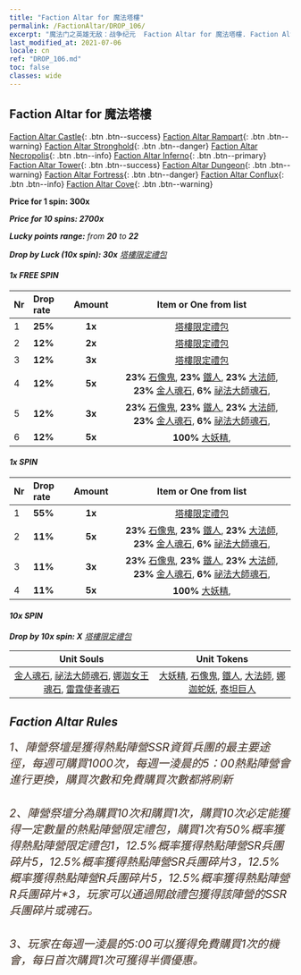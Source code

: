 ```yaml
---
title: "Faction Altar for 魔法塔樓"
permalink: /FactionAltar/DROP_106/
excerpt: "魔法门之英雄无敌：战争纪元  Faction Altar for 魔法塔樓. Faction Altar is the primary method for obtaining SSR units from the popular faction. Limited to 1,000 purchases each week. The popular faction changes at 05:00 every Monday. Purchase attempts and free purchase attempts will also reset then."
last_modified_at: 2021-07-06
locale: cn
ref: "DROP_106.md"
toc: false
classes: wide
---
```


##  Faction Altar for **魔法塔樓**

  [Faction Altar Castle](/cn/FactionAltar/DROP_101/){: .btn .btn--success} [Faction Altar Rampart](/cn/FactionAltar/DROP_102/){: .btn .btn--warning} [Faction Altar Stronghold](/cn/FactionAltar/DROP_103/){: .btn .btn--danger} [Faction Altar Necropolis](/cn/FactionAltar/DROP_104/){: .btn .btn--info} [Faction Altar Inferno](/cn/FactionAltar/DROP_105/){: .btn .btn--primary} [Faction Altar Tower](/cn/FactionAltar/DROP_106/){: .btn .btn--success} [Faction Altar Dungeon](/cn/FactionAltar/DROP_107/){: .btn .btn--warning} [Faction Altar Fortress](/cn/FactionAltar/DROP_108/){: .btn .btn--danger} [Faction Altar Conflux](/cn/FactionAltar/DROP_109/){: .btn .btn--info} [Faction Altar Cove](/cn/FactionAltar/DROP_112/){: .btn .btn--warning} 

  **Price for 1 spin: 300x** <i class="fas fa-gem"/>

  **Price for 10 spins: 2700x** <i class="fas fa-gem"/>

  **Lucky points range:** from **20** to **22**

  **Drop by Luck (10x spin): 30x** [塔樓限定禮包](/cn/Items/con_2110/)

####  1x FREE SPIN 

  |    Nr    |  Drop rate  |  Amount   |   Item or One from list  |
  |:---------|:------------|:---------:|:------------------------:|
  | 1 | **25%** | **1x** | [塔樓限定禮包](/cn/Items/con_2110/) |
  | 2 | **12%** | **2x** | [塔樓限定禮包](/cn/Items/con_2110/) |
  | 3 | **12%** | **3x** | [塔樓限定禮包](/cn/Items/con_2110/) |
  | 4 | **12%** | **5x** |  **23%** [石像鬼](/cn/Items/unt_236/),  **23%** [鐵人](/cn/Items/unt_237/),  **23%** [大法師](/cn/Items/unt_238/),  **23%** [金人魂石](/cn/Items/unt_322/),  **6%** [祕法大師魂石](/cn/Items/unt_323/),  |
  | 5 | **12%** | **3x** |  **23%** [石像鬼](/cn/Items/unt_236/),  **23%** [鐵人](/cn/Items/unt_237/),  **23%** [大法師](/cn/Items/unt_238/),  **23%** [金人魂石](/cn/Items/unt_322/),  **6%** [祕法大師魂石](/cn/Items/unt_323/),  |
  | 6 | **12%** | **5x** |  **100%** [大妖精](/cn/Items/unt_235/),  |


####  1x SPIN 

  |    Nr    |  Drop rate  |  Amount   |   Item or One from list  |
  |:---------|:------------|:---------:|:------------------------:|
  | 1 | **55%** | **1x** | [塔樓限定禮包](/cn/Items/con_2110/) |
  | 2 | **11%** | **5x** |  **23%** [石像鬼](/cn/Items/unt_236/),  **23%** [鐵人](/cn/Items/unt_237/),  **23%** [大法師](/cn/Items/unt_238/),  **23%** [金人魂石](/cn/Items/unt_322/),  **6%** [祕法大師魂石](/cn/Items/unt_323/),  |
  | 3 | **11%** | **3x** |  **23%** [石像鬼](/cn/Items/unt_236/),  **23%** [鐵人](/cn/Items/unt_237/),  **23%** [大法師](/cn/Items/unt_238/),  **23%** [金人魂石](/cn/Items/unt_322/),  **6%** [祕法大師魂石](/cn/Items/unt_323/),  |
  | 4 | **11%** | **5x** |  **100%** [大妖精](/cn/Items/unt_235/),  |


####  10x SPIN 

  **Drop by 10x spin: X** [塔樓限定禮包](/cn/Items/con_2110/)

  |    Unit Souls    |  Unit Tokens  |
  |:----------------:|:-------------:|
  | [金人魂石](/cn/Items/unt_322/), [祕法大師魂石](/cn/Items/unt_323/), [娜迦女王魂石](/cn/Items/unt_325/), [雷霆使者魂石](/cn/Items/unt_326/) | [大妖精](/cn/Items/unt_235/), [石像鬼](/cn/Items/unt_236/), [鐵人](/cn/Items/unt_237/), [大法師](/cn/Items/unt_238/), [娜迦蛇妖](/cn/Items/unt_240/), [泰坦巨人](/cn/Items/unt_241/) |



## Faction Altar Rules

  <span style="color: #3c2a1e;font-size:20px">1、陣營祭壇是獲得熱點陣營SSR資質兵團的最主要途徑，每週可購買1000次，每週一淩晨的5：00熱點陣營會進行更換，購買次數和免費購買次數都將刷新</span><br/>

<br/>  <span style="color: #3c2a1e;font-size:20px">2、陣營祭壇分為購買10次和購買1次，購買10次必定能獲得一定數量的熱點陣營限定禮包，購買1次有50%概率獲得熱點陣營限定禮包*1，12.5%概率獲得熱點陣營SR兵團碎片*5，12.5%概率獲得熱點陣營SR兵團碎片*3，12.5%概率獲得熱點陣營R兵團碎片*5，12.5%概率獲得熱點陣營R兵團碎片*3，玩家可以通過開啟禮包獲得該陣營的SSR兵團碎片或魂石。</span>

<br/>  <span style="color: #3c2a1e;font-size:20px">3、玩家在每週一淩晨的5:00可以獲得免費購買1次的機會，每日首次購買1次可獲得半價優惠。</span><br/>

<br/>